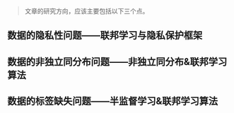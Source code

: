 > 文章的研究方向，应该主要包括以下三个点。

## 数据的隐私性问题——联邦学习与隐私保护框架

## 数据的非独立同分布问题——非独立同分布&联邦学习算法

## 数据的标签缺失问题——半监督学习&联邦学习算法
